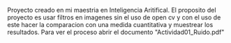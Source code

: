 Proyecto creado en mi maestria en Inteligencia Aritifical.
El proposito del proyecto es usar filtros en imagenes sin el uso de open cv y con el uso de este
hacer la comparacion con una medida cuantitativa y muestrear los resultados.
Para ver el proceso abrir el documento "Actividad01_Ruido.pdf"
